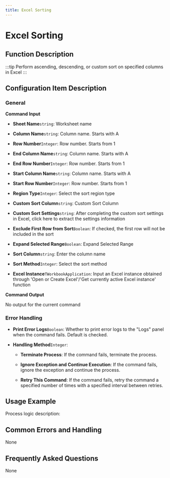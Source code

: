 ```yaml
---
title: Excel Sorting
---
```


# Excel Sorting

## Function Description

:::tip 
Perform ascending, descending, or custom sort on specified columns in Excel
:::

## Configuration Item Description

### General

**Command Input**

- **Sheet Name**`string`: Worksheet name

- **Column Name**`string`: Column name. Starts with A

- **Row Number**`Integer`: Row number. Starts from 1

- **End Column Name**`string`: Column name. Starts with A

- **End Row Number**`Integer`: Row number. Starts from 1

- **Start Column Name**`string`: Column name. Starts with A

- **Start Row Number**`Integer`: Row number. Starts from 1

- **Region Type**`Integer`: Select the sort region type

- **Custom Sort Column**`string`: Custom Sort Column

- **Custom Sort Settings**`string`: After completing the custom sort settings in Excel, click here to extract the settings information

- **Exclude First Row from Sort**`Boolean`: If checked, the first row will not be included in the sort

- **Expand Selected Range**`Boolean`: Expand Selected Range

- **Sort Column**`string`: Enter the column name

- **Sort Method**`Integer`: Select the sort method

- **Excel Instance**`TWorkbookApplication`: Input an Excel instance obtained through 'Open or Create Excel'/'Get currently active Excel instance' function


**Command Output**

No output for the current command


### Error Handling

- **Print Error Logs**`Boolean`: Whether to print error logs to the "Logs" panel when the command fails. Default is checked. 

- **Handling Method**`Integer`:

    - **Terminate Process**: If the command fails, terminate the process.

    - **Ignore Exception and Continue Execution**: If the command fails, ignore the exception and continue the process.

    - **Retry This Command**: If the command fails, retry the command a specified number of times with a specified interval between retries.

## Usage Example

Process logic description:

## Common Errors and Handling

None

## Frequently Asked Questions

None

